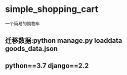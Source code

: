 # simple_shopping_cart
一个简易的购物车


## 迁移数据:python manage.py loaddata goods_data.json
## python==3.7 django==2.2
